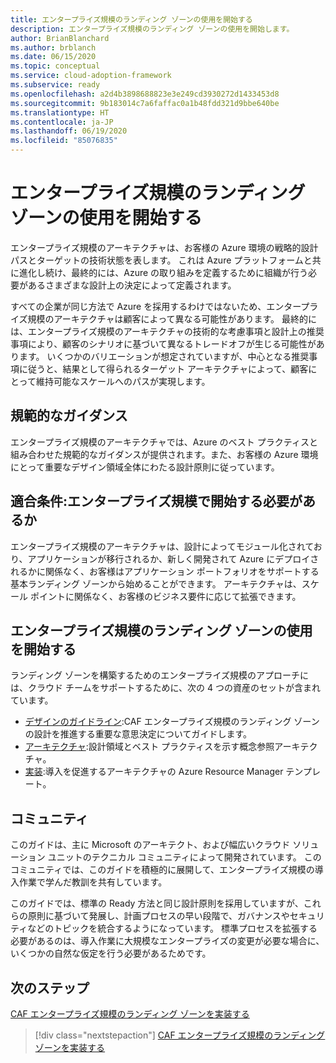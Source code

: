 ```yaml
---
title: エンタープライズ規模のランディング ゾーンの使用を開始する
description: エンタープライズ規模のランディング ゾーンの使用を開始します。
author: BrianBlanchard
ms.author: brblanch
ms.date: 06/15/2020
ms.topic: conceptual
ms.service: cloud-adoption-framework
ms.subservice: ready
ms.openlocfilehash: a2d4b3898688823e3e249cd3930272d1433453d8
ms.sourcegitcommit: 9b183014c7a6faffac0a1b48fdd321d9bbe640be
ms.translationtype: HT
ms.contentlocale: ja-JP
ms.lasthandoff: 06/19/2020
ms.locfileid: "85076835"
---
```

# <a name="start-with-enterprise-scale-landing-zones"></a>エンタープライズ規模のランディング ゾーンの使用を開始する

エンタープライズ規模のアーキテクチャは、お客様の Azure 環境の戦略的設計パスとターゲットの技術状態を表します。 これは Azure プラットフォームと共に進化し続け、最終的には、Azure の取り組みを定義するために組織が行う必要があるさまざまな設計上の決定によって定義されます。

すべての企業が同じ方法で Azure を採用するわけではないため、エンタープライズ規模のアーキテクチャは顧客によって異なる可能性があります。 最終的には、エンタープライズ規模のアーキテクチャの技術的な考慮事項と設計上の推奨事項により、顧客のシナリオに基づいて異なるトレードオフが生じる可能性があります。 いくつかのバリエーションが想定されていますが、中心となる推奨事項に従うと、結果として得られるターゲット アーキテクチャによって、顧客にとって維持可能なスケールへのパスが実現します。

## <a name="prescriptive-guidance"></a>規範的なガイダンス

エンタープライズ規模のアーキテクチャでは、Azure のベスト プラクティスと組み合わせた規範的なガイダンスが提供されます。また、お客様の Azure 環境にとって重要なデザイン領域全体にわたる設計原則に従っています。

## <a name="qualifiers-should-i-start-with-enterprise-scale"></a>適合条件:エンタープライズ規模で開始する必要があるか

エンタープライズ規模のアーキテクチャは、設計によってモジュール化されており、アプリケーションが移行されるか、新しく開発されて Azure にデプロイされるかに関係なく、お客様はアプリケーション ポートフォリオをサポートする基本ランディング ゾーンから始めることができます。 アーキテクチャは、スケール ポイントに関係なく、お客様のビジネス要件に応じて拡張できます。

## <a name="start-with-an-enterprise-scale-landing-zone"></a>エンタープライズ規模のランディング ゾーンの使用を開始する

ランディング ゾーンを構築するためのエンタープライズ規模のアプローチには、クラウド チームをサポートするために、次の 4 つの資産のセットが含まれています。

- [デザインのガイドライン](./design-guidelines.md):CAF エンタープライズ規模のランディング ゾーンの設計を推進する重要な意思決定についてガイドします。
- [アーキテクチャ](./architecture.md):設計領域とベスト プラクティスを示す概念参照アーキテクチャ。
- [実装](./implementation.md):導入を促進するアーキテクチャの Azure Resource Manager テンプレート。

<!-- TODO: Reinstate once template.md is ready. 
- [Template](./template.md): A documentation template to quickly capture decisions and any deviation from the suggested architecture or implementation.
-->

## <a name="community"></a>コミュニティ

<!-- docsTest:ignore "Cloud Solutions Unit" -->

このガイドは、主に Microsoft のアーキテクト、および幅広いクラウド ソリューション ユニットのテクニカル コミュニティによって開発されています。 このコミュニティでは、このガイドを積極的に展開して、エンタープライズ規模の導入作業で学んだ教訓を共有しています。

このガイドでは、標準の Ready 方法と同じ設計原則を採用していますが、これらの原則に基づいて発展し、計画プロセスの早い段階で、ガバナンスやセキュリティなどのトピックを統合するようになっています。 標準プロセスを拡張する必要があるのは、導入作業に大規模なエンタープライズの変更が必要な場合に、いくつかの自然な仮定を行う必要があるためです。

## <a name="next-steps"></a>次のステップ

[CAF エンタープライズ規模のランディング ゾーンを実装する](./implementation.md)

> [!div class="nextstepaction"]
> [CAF エンタープライズ規模のランディング ゾーンを実装する](./implementation.md)
